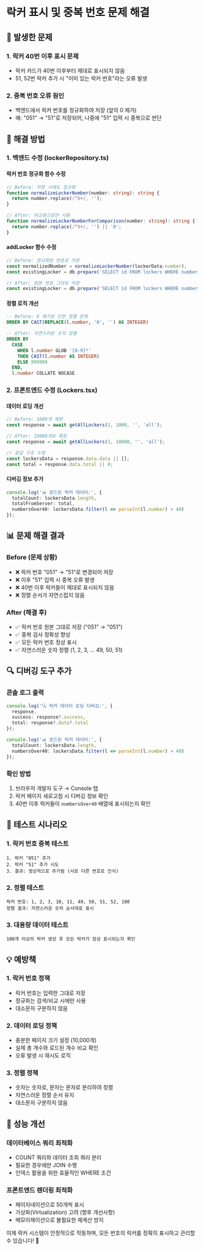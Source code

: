 # 락커 표시 및 중복 번호 문제 해결

## 🚨 발생한 문제

### 1. 락커 40번 이후 표시 문제
- 락커 카드가 40번 이후부터 제대로 표시되지 않음
- 51, 52번 락커 추가 시 "이미 있는 락커 번호"라는 오류 발생

### 2. 중복 번호 오류 원인
- 백엔드에서 락커 번호를 정규화하여 저장 (앞의 0 제거)
- 예: "051" → "51"로 저장되어, 나중에 "51" 입력 시 중복으로 판단

## 🔧 해결 방법

### 1. 백엔드 수정 (lockerRepository.ts)

#### **락커 번호 정규화 함수 수정**
```typescript
// Before: 저장 시에도 정규화
function normalizeLockerNumber(number: string): string {
  return number.replace(/^0+/, '');
}

// After: 비교용으로만 사용
function normalizeLockerNumberForComparison(number: string): string {
  return number.replace(/^0+/, '') || '0';
}
```

#### **addLocker 함수 수정**
```typescript
// Before: 정규화된 번호로 저장
const normalizedNumber = normalizeLockerNumber(lockerData.number);
const existingLocker = db.prepare('SELECT id FROM lockers WHERE number = ?').get(normalizedNumber);

// After: 원본 번호 그대로 저장
const existingLocker = db.prepare('SELECT id FROM lockers WHERE number = ?').get(lockerData.number);
```

#### **정렬 로직 개선**
```sql
-- Before: 0 제거로 인한 정렬 문제
ORDER BY CAST(REPLACE(l.number, '0', '') AS INTEGER)

-- After: 자연스러운 숫자 정렬
ORDER BY 
  CASE 
    WHEN l.number GLOB '[0-9]*' 
    THEN CAST(l.number AS INTEGER) 
    ELSE 999999 
  END,
  l.number COLLATE NOCASE
```

### 2. 프론트엔드 수정 (Lockers.tsx)

#### **데이터 로딩 개선**
```typescript
// Before: 1000개 제한
const response = await getAllLockers(1, 1000, '', 'all');

// After: 10000개로 확장
const response = await getAllLockers(1, 10000, '', 'all');

// 응답 구조 수정
const lockersData = response.data.data || [];
const total = response.data.total || 0;
```

#### **디버깅 정보 추가**
```typescript
console.log('📊 로드된 락커 데이터:', {
  totalCount: lockersData.length,
  totalFromServer: total,
  numbersOver40: lockersData.filter(l => parseInt(l.number) > 40)
});
```

## 📊 문제 해결 결과

### Before (문제 상황)
- ❌ 락커 번호 "051" → "51"로 변경되어 저장
- ❌ 이후 "51" 입력 시 중복 오류 발생
- ❌ 40번 이후 락커들이 제대로 표시되지 않음
- ❌ 정렬 순서가 자연스럽지 않음

### After (해결 후)
- ✅ 락커 번호 원본 그대로 저장 ("051" → "051")
- ✅ 중복 검사 정확성 향상
- ✅ 모든 락커 번호 정상 표시
- ✅ 자연스러운 숫자 정렬 (1, 2, 3, ... 49, 50, 51)

## 🔍 디버깅 도구 추가

### 콘솔 로그 출력
```typescript
console.log('🔍 락커 데이터 로딩 디버깅:', {
  response,
  success: response?.success,
  total: response?.data?.total
});

console.log('📊 로드된 락커 데이터:', {
  totalCount: lockersData.length,
  numbersOver40: lockersData.filter(l => parseInt(l.number) > 40)
});
```

### 확인 방법
1. 브라우저 개발자 도구 → Console 탭
2. 락커 페이지 새로고침 시 디버깅 정보 확인
3. 40번 이후 락커들이 `numbersOver40` 배열에 표시되는지 확인

## 🧪 테스트 시나리오

### 1. 락커 번호 중복 테스트
```
1. 락커 "051" 추가
2. 락커 "51" 추가 시도
3. 결과: 정상적으로 추가됨 (서로 다른 번호로 인식)
```

### 2. 정렬 테스트
```
락커 번호: 1, 2, 3, 10, 11, 49, 50, 51, 52, 100
정렬 결과: 자연스러운 숫자 순서대로 표시
```

### 3. 대용량 데이터 테스트
```
100개 이상의 락커 생성 후 모든 락커가 정상 표시되는지 확인
```

## 💡 예방책

### 1. 락커 번호 정책
- 락커 번호는 입력한 그대로 저장
- 정규화는 검색/비교 시에만 사용
- 대소문자 구분하지 않음

### 2. 데이터 로딩 정책
- 충분한 페이지 크기 설정 (10,000개)
- 실제 총 개수와 로드된 개수 비교 확인
- 오류 발생 시 재시도 로직

### 3. 정렬 정책
- 숫자는 숫자로, 문자는 문자로 분리하여 정렬
- 자연스러운 정렬 순서 유지
- 대소문자 구분하지 않음

## 🚀 성능 개선

### 데이터베이스 쿼리 최적화
- COUNT 쿼리와 데이터 조회 쿼리 분리
- 필요한 경우에만 JOIN 수행
- 인덱스 활용을 위한 효율적인 WHERE 조건

### 프론트엔드 렌더링 최적화
- 페이지네이션으로 50개씩 표시
- 가상화(Virtualization) 고려 (향후 개선사항)
- 메모이제이션으로 불필요한 재계산 방지

이제 락커 시스템이 안정적으로 작동하며, 모든 번호의 락커를 정확히 표시하고 관리할 수 있습니다! 🎉 